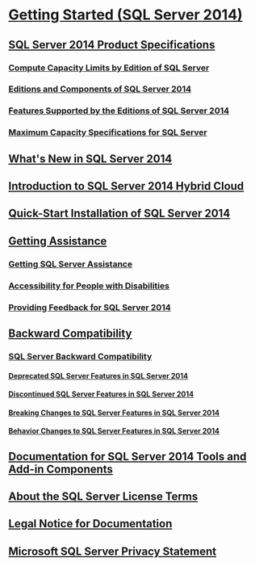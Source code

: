 # [Getting Started (SQL Server 2014)](getting-started-sql-server-2014.md)
## [SQL Server 2014 Product Specifications](sql-server-2014-product-specifications.md)
### [Compute Capacity Limits by Edition of SQL Server](../sql-server/compute-capacity-limits-by-edition-of-sql-server.md)
### [Editions and Components of SQL Server 2014](../sql-server/editions-and-components-of-sql-server-2016.md)
### [Features Supported by the Editions of SQL Server 2014](features-supported-by-the-editions-of-sql-server-2014.md)
### [Maximum Capacity Specifications for SQL Server](../sql-server/maximum-capacity-specifications-for-sql-server.md)
## [What's New in SQL Server 2014](../sql-server/what-s-new-in-sql-server-2016.md)
## [Introduction to SQL Server 2014 Hybrid Cloud](introduction-to-sql-server-2014-hybrid-cloud.md)
## [Quick-Start Installation of SQL Server 2014](quick-start-installation-of-sql-server-2014.md)
## [Getting Assistance](getting-assistance-sql-server-2014.md)
### [Getting SQL Server Assistance](getting-sql-server-assistance.md)
### [Accessibility for People with Disabilities](accessibility-for-people-with-disabilities.md)
### [Providing Feedback for SQL Server 2014](providing-feedback-for-sql-server-2014.md)
## [Backward Compatibility](backward-compatibility.md)
### [SQL Server Backward Compatibility](sql-server-backward-compatibility.md)
#### [Deprecated SQL Server Features in SQL Server 2014](deprecated-sql-server-features-in-sql-server-2014.md)
#### [Discontinued SQL Server Features in SQL Server 2014](discontinued-sql-server-features-in-sql-server-2014.md)
#### [Breaking Changes to SQL Server Features in SQL Server 2014](breaking-changes-to-sql-server-features-in-sql-server-2014.md)
#### [Behavior Changes to SQL Server Features in SQL Server 2014](behavior-changes-to-sql-server-features-in-sql-server-2014.md)
## [Documentation for SQL Server 2014 Tools and Add-in Components](documentation-for-sql-server-2014-tools-and-add-in-components.md)
## [About the SQL Server License Terms](about-the-sql-server-license-terms.md)
## [Legal Notice for Documentation](legal-notice-for-documentation.md)
## [Microsoft SQL Server Privacy Statement](microsoft-sql-server-privacy-statement.md)

